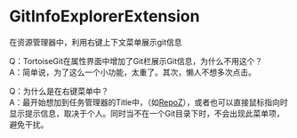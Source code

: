 # GitInfoExplorerExtension
在资源管理器中，利用右键上下文菜单展示git信息


Q：TortoiseGit在属性界面中增加了Git栏展示Git信息，为什么不用这个？  
A：简单说，为了这么一个小功能，太重了。其次，懒人不想多次点击。  

Q：为什么是在右键菜单中？  
A：最开始想加到任务管理器的Title中，（如[RepoZ](https://github.com/awaescher/RepoZ)），或者也可以直接鼠标指向时显示提示信息，取决于个人。同时当不在一个Git目录下时，不会出现此菜单项，避免干扰。  
